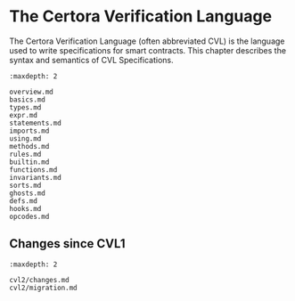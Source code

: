 The Certora Verification Language
=================================

The Certora Verification Language (often abbreviated CVL) is the language used
to write specifications for smart contracts.  This chapter describes the syntax
and semantics of CVL Specifications.

```{toctree}
:maxdepth: 2

overview.md
basics.md
types.md
expr.md
statements.md
imports.md
using.md
methods.md
rules.md
builtin.md
functions.md
invariants.md
sorts.md
ghosts.md
defs.md
hooks.md
opcodes.md
```

Changes since CVL1
------------------

```{toctree}
:maxdepth: 2

cvl2/changes.md
cvl2/migration.md
```
